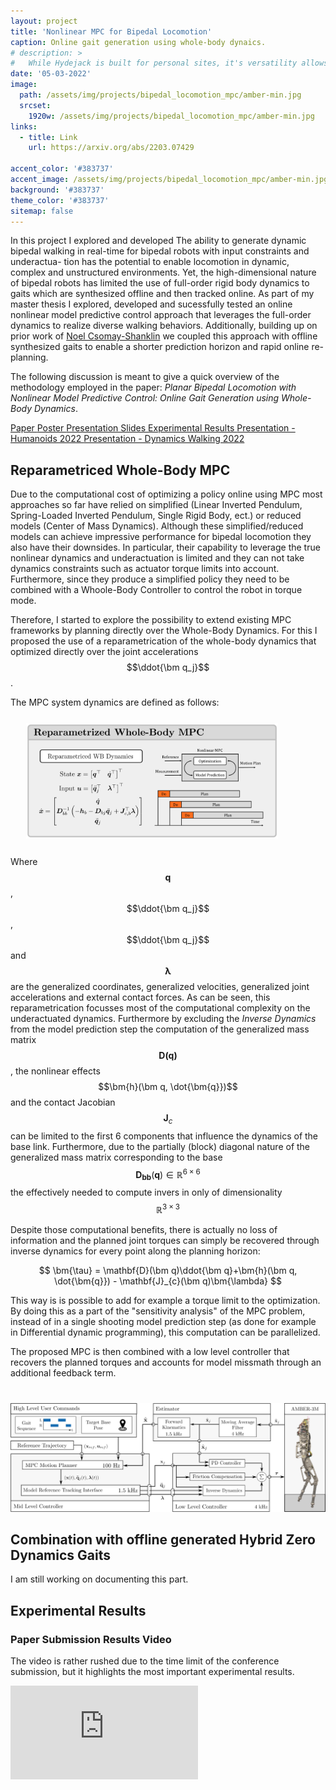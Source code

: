 ```yaml
---
layout: project
title: 'Nonlinear MPC for Bipedal Locomotion'
caption: Online gait generation using whole-body dynaics.
# description: >
#   While Hydejack is built for personal sites, it's versatility allows it to be used a product page as well.
date: '05-03-2022'
image: 
  path: /assets/img/projects/bipedal_locomotion_mpc/amber-min.jpg
  srcset: 
    1920w: /assets/img/projects/bipedal_locomotion_mpc/amber-min.jpg
links:
  - title: Link
    url: https://arxiv.org/abs/2203.07429

accent_color: '#383737'
accent_image: /assets/img/projects/bipedal_locomotion_mpc/amber-min.jpg
background: '#383737'
theme_color: '#383737'
sitemap: false
---
```


In this project I explored and developed 
The ability to generate dynamic bipedal walking in real-time for bipedal robots with input constraints and underactua-
tion has the potential to enable locomotion in dynamic, complex and unstructured environments. Yet, the high-dimensional nature of bipedal robots has limited the use of full-order rigid body dynamics to gaits which are synthesized offline and then
tracked online. As part of my master thesis I explored, developed and sucessfully tested an online nonlinear model predictive control approach that leverages the full-order dynamics to realize diverse walking behaviors. Additionally, building up on prior work of [Noel Csomay-Shanklin](https://noelc-s.github.io/website/) we coupled this approach with offline synthesized gaits to enable a shorter prediction horizon and rapid online re-planning. 

The following discussion is meant to give a quick overview of the methodology employed in the paper: *Planar Bipedal Locomotion with Nonlinear Model Predictive Control: Online Gait Generation using Whole-Body Dynamics*.

<a href="https://arxiv.org/pdf/2203.07429.pdf" class="btn btn-sm btn-primary mt1" target="_blank">
        <small class="icon-file-pdf"></small>
        Paper
</a>
<a href="/assets/documents/projects/bipedal_locomotion_mpc/Humanoids_TO_MPC_Workshop_Poster.pdf" class="btn btn-sm btn-primary mt1" target="_blank">
        <small class="icon-file-pdf"></small>
        Poster
</a>
<a href="/assets/documents/projects/bipedal_locomotion_mpc/Paper_Presentation_Humanoids_short.pdf" class="btn btn-sm btn-primary mt1" target="_blank">
        <small class="icon-file-pdf"></small>
        Presentation Slides
</a>
<a href="https://www.youtube.com/watch?v=3g8ZNsCWdOA" class="btn btn-sm btn-primary mt1" target="_blank">
        Experimental Results
</a>
<a href="https://www.youtube.com/watch?v=zMjEMkBBRbg&t=19s" class="btn btn-sm btn-primary mt1" target="_blank">
        Presentation - Humanoids 2022
</a>

<a href="https://mediaspace.wisc.edu/media/DW22_Csomay-Shanklin%2C+Noel+-+June+15th+2022%2C+7A39A39+pm/1_das1yjvq" class="btn btn-sm btn-primary mt1" target="_blank">
        Presentation - Dynamics Walking 2022 
</a>

## Reparametriced Whole-Body MPC
Due to the computational cost of optimizing a policy online using MPC most approaches so far have relied on simplified (Linear Inverted Pendulum, Spring-Loaded Inverted Pendulum, Single Rigid Body, ect.) or reduced models (Center of Mass Dynamics). Although these simplified/reduced models can achieve impressive performance for bipedal locomotion they also have their downsides. In particular, their capability to leverage the true nonlinear dynamics and underactuation is limited and they can not take dynamics constraints such as actuator torque limits into account. Furthermore, since they produce a simplified policy they need to be combined with a Whoole-Body Controller to control the robot in torque mode. 

Therefore, I started to explore the possibility to extend existing MPC frameworks by planning directly over the Whole-Body Dynamics. For this I proposed the use of a reparametrication of the whole-body dynamics that optimized directly over the joint accelerations $$\ddot{\bm q_j}$$. 

The MPC system dynamics are defined as follows:

<div style="width: 80%; margin: 5%;">
  <p align="center"><img src="/assets/img/projects/bipedal_locomotion_mpc/reparametriced_wb_mpc.png"></p>
</div>

Where $$\bm q$$, $$\ddot{\bm q_j}$$, $$\ddot{\bm q_j}$$ and $$\bm \lambda$$ are the generalized coordinates, generalized velocities, generalized joint accelerations and external contact forces. As can be seen, this reparametrication focusses most of the computational complexity on the underactuated dynamics. Furthermore by excluding the *Inverse Dynamics* from the model prediction step the computation of the generalized mass matrix $$\mathbf{D(\bm q)}$$, the nonlinear effects $$\bm{h}(\bm q, \dot{\bm{q}})$$ and the contact Jacobian $$\mathbf{J}_{c}$$ can be limited to the first 6 components that influence the dynamics of the base link. Furthermore, due to the partially (block) diagonal nature of the generalized mass matrix corresponding to the base $$\mathbf{D_{bb}}(\bm q) \in \mathbb{R}^{6 \times 6}$$ the effectively needed to compute invers in only of dimensionality $$\mathbb{R}^{3 \times 3}$$

Despite those computational benefits, there is actually no loss of information and the planned joint torques can simply be recovered through inverse dynamics for every point along the planning horizon:

$$
  \bm{\tau} = \mathbf{D}(\bm q)\ddot{\bm q}+\bm{h}(\bm q, \dot{\bm{q}}) - \mathbf{J}_{c}(\bm q)\bm{\lambda}
$$

This way is is possible to add for example a torque limit to the optimization. By doing this as a part of the "sensitivity analysis" of the MPC problem, instead of in a single shooting model prediction step (as done for example in Differential dynamic programming), this computation can be parallelized.

The proposed MPC is then combined with a low level controller that recovers the planned torques and accounts for model missmath through an additional feedback term. 


<div style="width: 100%; margin-top: 40px;">
  <p align="center"><img src="/assets/img/projects/bipedal_locomotion_mpc/MPCPipeline_v2_web.jpg"></p>
</div>



## Combination with offline generated Hybrid Zero Dynamics Gaits

I am still working on documenting this part. 


## Experimental Results

### Paper Submission Results Video
The video is rather rushed due to the time limit of the conference submission, but it highlights the most important experimental results.  

<div class="videoWrapper">
<iframe src="https://www.youtube.com/embed/3g8ZNsCWdOA" title="YouTube video player" frameborder="0" allow="accelerometer; autoplay; clipboard-write; encrypted-media; gyroscope; picture-in-picture" allowfullscreen></iframe>
</div>



